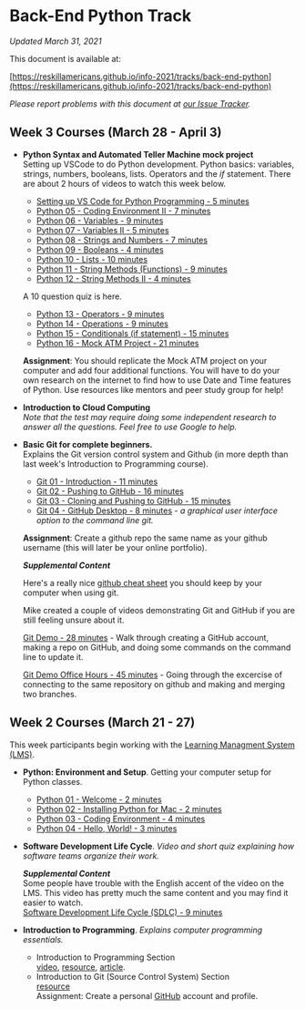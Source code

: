 # Back-End Python Track

*Updated March 31, 2021*

This document is available at:

[https://reskillamericans.github.io/info-2021/tracks/back-end-python](https://reskillamericans.github.io/info-2021/tracks/back-end-python)

*Please report problems with this document at
[our Issue Tracker](https://github.com/reskillamericans/info-2021/issues/new?title=back-end-python:).*

## Week 3 Courses (March 28 - April 3)

- **Python Syntax and Automated Teller Machine mock project**<br>
  Setting up VSCode to do Python development.  Python basics: variables,
  strings, numbers, booleans, lists.  Operators and the *if* statement.  There are about 2 hours of videos to watch this week below.
  - [Setting up VS Code for Python Programming - 5 minutes](https://youtu.be/Evz8V4_u3O8)
  - [Python 05 - Coding Environment II - 7 minutes](https://youtu.be/6SMk6HN_UAE)
  - [Python 06 - Variables - 9 minutes](https://youtu.be/g4vQzISlQ5Y)
  - [Python 07 - Variables II - 5 minutes](https://youtu.be/sFO6uewuVkc)
  - [Python 08 - Strings and Numbers - 7 minutes](https://youtu.be/k9ccRmb2fjk)
  - [Python 09 - Booleans - 4 minutes](https://youtu.be/-nR3mkf-YbQ)
  - [Python 10 - Lists - 10 minutes](https://youtu.be/u1zdaRTjQ1Y)
  - [Python 11 - String Methods (Functions) - 9 minutes](https://youtu.be/WMVQY55WMLM)
  - [Python 12 - String Methods II - 4 minutes](https://youtu.be/pgIPEjI2yMs)

  A 10 question quiz is here.

  - [Python 13 - Operators - 9 minutes](https://youtu.be/DgUsHoIqVks)
  - [Python 14 - Operations - 9 minutes](https://youtu.be/sjSzHOXyNAc)
  - [Python 15 - Conditionals (if statement) - 15 minutes](https://youtu.be/aWqaqpLPFik)
  - [Python 16 - Mock ATM Project - 21 minutes](https://youtu.be/KuZwwbNBhY0)
  
  **Assignment**: You should replicate the Mock ATM project on your computer and add four additional functions.  You will have to do your own research on the internet to find how to use Date and Time features
  of Python.  Use resources like mentors and peer study group for help!

- **Introduction to Cloud Computing**<br>
  *Note that the test may require doing some independent research
  to answer all the questions.  Feel free to use Google to help.*
- **Basic Git for complete beginners.**<br>
  Explains the Git version control system and Github (in more depth
  than last week's Introduction to Programming course).
  - [Git 01 - Introduction - 11 minutes](https://youtu.be/dI_CUlVKrFw)
  - [Git 02 - Pushing to GitHub - 16 minutes](https://youtu.be/0FaJF4t5Kfo)
  - [Git 03 - Cloning and Pushing to GitHub - 15 minutes](https://youtu.be/2chNGl5RGy4)
  - [Git 04 - GitHub Desktop - 8 minutes](https://youtu.be/YUkoy0PlTFQ) - *a graphical user interface option to the command line git.*

  **Assignment**: Create a github repo the same name as your github username (this will later be your online portfolio).

  ***Supplemental Content***

  Here's a really nice [github cheat sheet](../cheat-sheets/github-git-cheat-sheet.pdf) you should keep by your computer when using git.

  Mike created a couple of videos demonstrating Git and GitHub if you are still feeling unsure about it.

  [Git Demo - 28 minutes](https://youtu.be/RjGRfYAesFw) - Walk through creating a GitHub account, making a repo on GitHub, and doing some commands on the command line to update it.

  [Git Demo Office Hours - 45 minutes](https://www.youtube.com/watch?v=7zXiwnwde9g) - Going through the excercise of connecting to the same repository on github and making and merging two branches.

## Week 2 Courses (March 21 - 27)

This week participants begin working with the [Learning Managment System (LMS)](https://reskillamericans.us).

- **Python: Environment and Setup**.  Getting your computer setup for Python classes.
  - [Python 01 - Welcome - 2 minutes](https://youtu.be/_pE-jTcLXgY)
  - [Python 02 - Installing Python for Mac - 2 minutes](https://youtu.be/cMYw423jOO4)
  - [Python 03 - Coding Environment - 4 minutes](https://youtu.be/b6bAtj-Z5K4)
  - [Python 04 - Hello, World! - 3 minutes](https://youtu.be/BeIB2rE5-mo)
- **Software Development Life Cycle**. *Video and short quiz explaining how software teams organize their work.*

  ***Supplemental Content***<br>
  Some people have trouble with the English accent of the video on the LMS.  This video has pretty much the same content and you may find it easier to watch.<br>
  [Software Development Life Cycle (SDLC) - 9 minutes](https://youtu.be/i-QyW8D3ei0)
- **Introduction to Programming**.  *Explains computer programming essentials.*
  - Introduction to Programming Section<br>
    [video](https://youtu.be/zOjov-2OZ0E), [resource](https://github.com/microsoft/Web-Dev-For-Beginners/tree/main/1-getting-started-lessons/1-intro-to-programming-languages), [article](https://www.freecodecamp.org/news/beginners-roadmap-web-development/).
  - Introduction to Git (Source Control System) Section<br>
    [resource](https://github.com/microsoft/Web-Dev-For-Beginners/tree/main/1-getting-started-lessons/2-github-basics)<br>
  Assignment: Create a personal [GitHub](https://github.com/) account and profile.

